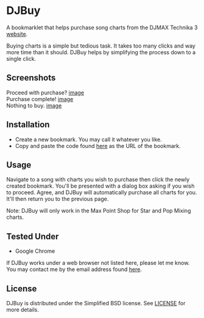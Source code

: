 # DJBuy

A bookmarklet that helps purchase song charts from the DJMAX Technika 3 [website][1].

Buying charts is a simple but tedious task.  It takes too many clicks and way more time than it should.  DJBuy helps by simplifying the process down to a single click.


## Screenshots

Proceed with purchase?  [image][s1]<br />
Purchase complete!  [image][s2]<br />
Nothing to buy.  [image][s3]


## Installation

- Create a new bookmark.  You may call it whatever you like.
- Copy and paste the code found [here][2] as the URL of the bookmark.


## Usage

Navigate to a song with charts you wish to purchase then click the newly created bookmark.  You'll be presented with a dialog box asking if you wish to proceed.  Agree, and DJBuy will automatically purchase all charts for you.  It'll then return you to the previous page.

Note: DJBuy will only work in the Max Point Shop for Star and Pop Mixing charts.


## Tested Under

- Google Chrome

If DJBuy works under a web browser not listed here, please let me know.  You may contact me by the email address found [here][3].


## License

DJBuy is distributed under the Simplified BSD license.  See [LICENSE][4] for more details.




[1]: http://www.djmaxcrew.com/ "DJMAX Technika 3"
[2]: https://raw.github.com/smwst/DJBuy/master/djbuy.min.js "DJBuy"
[3]: https://github.com/smwst "smwst (Github)"
[4]: https://github.com/smwst/DJBuy/blob/master/LICENSE "License"

[s1]: http://smwst.github.com/DJBuy/djbuy_01.png
[s2]: http://smwst.github.com/DJBuy/djbuy_02.png
[s3]: http://smwst.github.com/DJBuy/djbuy_03.png
